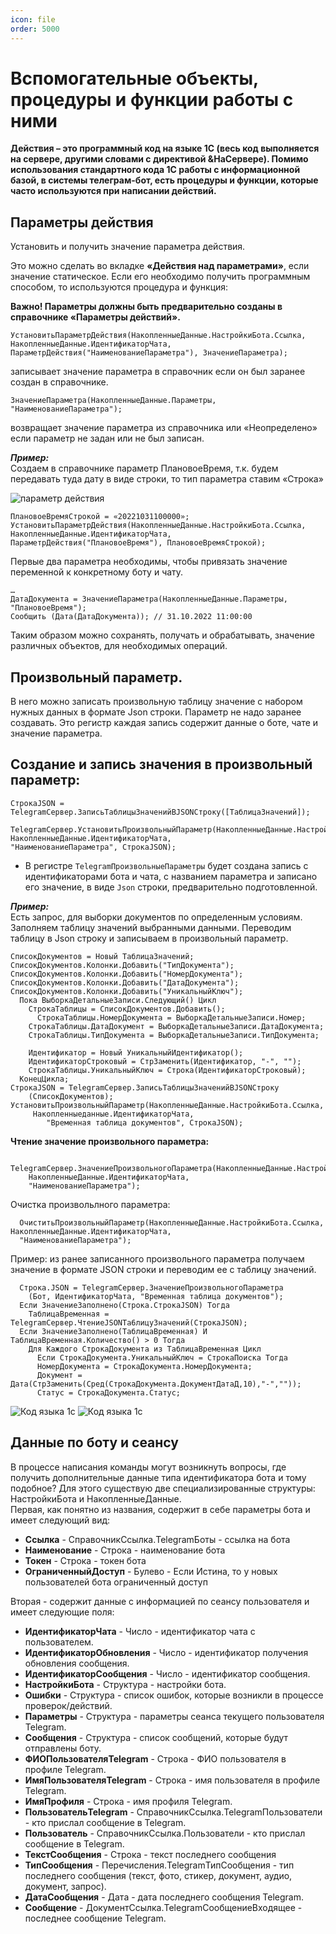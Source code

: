 ```yaml
---
icon: file   
order: 5000
---
```


# Вспомогательные объекты, процедуры и функции работы с ними

**Действия – это программный код на языке 1С (весь код выполняется на сервере, другими словами с директивой &НаСервере). Помимо использования стандартного кода 1С работы с информационной базой, в системы телеграм-бот, есть процедуры и функции, которые часто используются при написании действий.**

## Параметры действия

Установить и получить значение параметра действия.

Это можно сделать во вкладке **«Действия над параметрами»**, если значение статическое. Если его необходимо получить программным способом, то используются процедура и функция:

**Важно! Параметры должны быть предварительно созданы в справочнике «Параметры действий».**

```bsl
УстановитьПараметрДействия(НакопленныеДанные.НастройкиБота.Ссылка, НакопленныеДанные.ИдентификаторЧата, ПараметрДействия("НаименованиеПараметра"), ЗначениеПараметра);
```  
записывает значение параметра в справочник если он был заранее создан в справочнике.

```bsl
ЗначениеПараметра(НакопленныеДанные.Параметры, "НаименованиеПараметра");
```
возвращает значение параметра из справочника или «Неопределено» если параметр не задан или не был записан.

***Пример:***  
Создаем в справочнике параметр ПлановоеВремя, т.к. будем передавать туда дату в виде строки, то тип параметра ставим «Строка»

![параметр действия](static/01_ВспомогательныеОбъекты.jpg)

```bsl
ПлановоеВремяСтрокой = «20221031100000»;  
УстановитьПараметрДействия(НакопленныеДанные.НастройкиБота.Ссылка, НакопленныеДанные.ИдентификаторЧата, ПараметрДействия("ПлановоеВремя"), ПлановоеВремяСтрокой);
```
Первые два параметра необходимы, чтобы привязать значение переменной к конкретному боту и чату.

```bsl
…
ДатаДокумента = ЗначениеПараметра(НакопленныеДанные.Параметры, "ПлановоеВремя");
Сообщить (Дата(ДатаДокумента)); // 31.10.2022 11:00:00
```

Таким образом можно сохранять, получать и обрабатывать, значение различных объектов, для необходимых операций.

## Произвольный параметр.

В него можно записать произвольную таблицу значение с набором нужных данных в формате Json строки. Параметр не надо заранее создавать. Это регистр каждая запись содержит данные о боте, чате и значение параметра. 

## Создание и запись значения в произвольный параметр:
```bsl 
СтрокаJSON = TelegramСервер.ЗаписьТаблицыЗначенийВJSONСтроку([ТаблицаЗначений]);  

TelegramСервер.УстановитьПроизвольныйПараметр(НакопленныеДанные.НастройкиБота.Ссылка,
НакопленныеДанные.ИдентификаторЧата, 
"НаименованиеПараметра", СтрокаJSON);
```

- В регистре `TelegramПроизвольныеПараметры` будет создана запись с идентификаторами бота и чата, с названием параметра и записано его значение, в виде `Json` строки, предварительно подготовленной. 


***Пример:***   
Есть запрос, для выборки документов по определенным условиям. Заполняем таблицу значений выбранными данными. Переводим таблицу в Json строку и записываем в произвольный параметр.

```bsl
СписокДокументов = Новый ТаблицаЗначений;
СписокДокументов.Колонки.Добавить("ТипДокумента"); 
СписокДокументов.Колонки.Добавить("НомерДокумента"); 
СписокДокументов.Колонки.Добавить("ДатаДокумента"); 
СписокДокументов.Колонки.Добавить("УникальныйКлюч"); 
  Пока ВыборкаДетальныеЗаписи.Следующий() Цикл
    СтрокаТаблицы = СписокДокументов.Добавить();
      СтрокаТаблицы.НомерДокумента = ВыборкаДетальныеЗаписи.Номер; 
    СтрокаТаблицы.ДатаДокумент = ВыборкаДетальныеЗаписи.ДатаДокумента; 
    СтрокаТаблицы.ТипДокумента = ВыборкаДетальныеЗаписи.ТипДокумента;
    
    Идентификатор = Новый УникальныйИдентификатор(); 
    ИдентификаторСтроковый = СтрЗаменить(Идентификатор, "-", "");
    СтрокаТаблицы.УникальныйКлюч = Строка(ИдентификаторСтроковый); 
  КонецЦикла;
СтрокаJЅОN = TelegramСервер.ЗаписьТаблицыЗначенийBJSONСтроку
    (СписокДокументов);
УстановитьПроизвольныйПараметр(НакопленныеДанные.НастройкиБота.Ссылка,      
     Накопленныеданные.ИдентификаторЧата,
        "Временная таблица документов", СтрокаЈЅОN);
```
**Чтение значение произвольного параметра:**
```bsl
  TelegramСервер.ЗначениеПроизвольногоПараметра(НакопленныеДанные.НастройкиБота.Ссылка,    
    НакопленныеДанные.ИдентификаторЧата,
    "НаименованиеПараметра");
```
Очистка произвольлного параметра:
```1с
  ОчиститьПроизвольныйПараметр(НакопленныеДанные.НастройкиБота.Ссылка, НакопленныеДанные.ИдентификаторЧата,
  "НаименованиеПараметра");
```
Пример: из ранее записанного произвольного параметра получаем значение в формате ЈЅОN строки и переводим ее с таблицу значений.
```bsl
  Строка.ЈЅОN = TelegramСервер.ЗначениеПроизвольногоПараметра
    (Бот, ИдентификаторЧата, "Временная таблица документов");
  Если ЗначениеЗаполнено(Строка.СтрокаЈЅОN) Тогда
    ТаблицаВременная = TelegramСервер.ЧтениеЈЅОNТа6лицуЗначений(СтрокаЈЅОN);
  Если ЗначениеЗаполнено(ТаблицаВременная) И ТаблицаВременная.Количество() > 0 Тогда  
    Для Каждого СтрокаДокумента из ТаблицаВременная Цикл
      Если СтрокаДокумента.УникальныйКлюч = СтрокаПоиска Тогда 
      НомерДокумента = СтрокаДокумента.НомерДокумента;
      Документ = Дата(СтрЗаменить(Сред(СтрокаДокумента.ДокументДатаД,10),"-",""));    
      Статус = СтрокаДокумента.Статус;

```
![Код языка 1с](static/02_ВспомогательныеОбъекты.png) 
![Код языка 1с](static/03_ВспомогательныеОбъекты.png) 

## Данные по боту и сеансу

В процессе написания команды могут возникнуть вопросы, где получить дополнительные данные типа идентификатора бота и тому подобное? Для этого существую две специализированные структуры: НастройкиБота  и НакопленныеДанные.  
Первая, как понятно из названия, содержит в себе параметры бота и имеет следующий вид:  

* **Ссылка** - СправочникСсылка.TelegramБоты - ссылка на бота  
* **Наименование** - Строка - наименование бота
* **Токен** - Строка - токен бота
* **ОграниченныйДоступ** - Булево - Если Истина, то у новых пользователей бота ограниченный доступ    

Вторая - содержит данные с информацией по сеансу пользователя и имеет следующие поля:   
  * **ИдентификаторЧата** - Число - идентификатор чата с пользователем.
  * **ИдентификаторОбновления** - Число - идентификатор получения обновления сообщения.
  * **ИдентификаторСообщения** - Число - идентификатор сообщения.
  * **НастройкиБота** - Структура - настройки бота.
  * **Ошибки** - Структура - список ошибок, которые возникли в процессе проверок/действий.
  * **Параметры** - Структура - параметры сеанса текущего пользователя Telegram.
  * **Сообщения** - Структура - список сообщений, которые будут отправлены боту.
  * **ФИОПользователяTelegram** - Строка - ФИО пользователя в профиле Telegram.
  * **ИмяПользователяTelegram** - Строка - имя пользователя в профиле Telegram.
  * **ИмяПрофиля** - Строка - имя профиля Telegram.
  * **ПользовательTelegram** - СправочникСсылка.TelegramПользователи - кто прислал сообщение в Telegram.
  * **Пользователь** - СправочникСсылка.Пользователи - кто прислал сообщение в Telegram.
  * **ТекстСообщения** - Строка - текст последнего сообщения
  * **ТипСообщения** - Перечисления.TelegramТипСообщения - тип последнего сообщения (текст, фото, стикер, документ, аудио, документ, запрос).
  * **ДатаСообщения** - Дата - дата последнего сообщения Telegram.
  * **Сообщение** - ДокументСсылка.TelegramСообщениеВходящее - последнее сообщение Telegram.